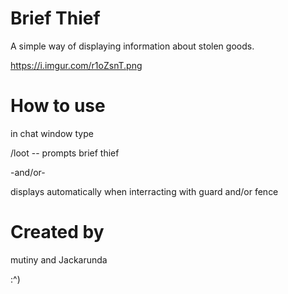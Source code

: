 # Brief Thief
A simple way of displaying information about stolen goods.

https://i.imgur.com/r1oZsnT.png

# How to use

in chat window type

/loot  -- prompts brief thief

-and/or-

displays automatically when interracting with guard and/or fence

# Created by

mutiny and Jackarunda

:^)

